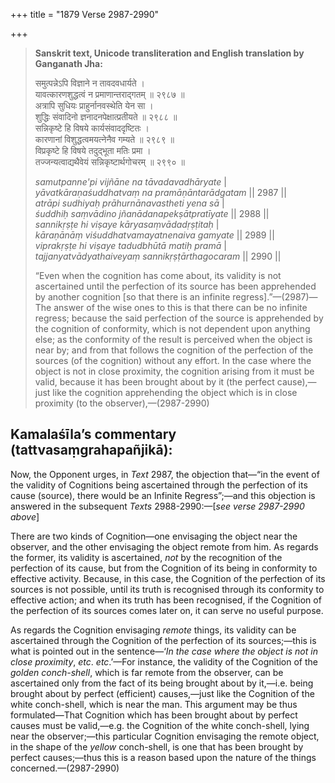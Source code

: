 +++
title = "1879 Verse 2987-2990"

+++
> **Sanskrit text, Unicode transliteration and English translation by Ganganath Jha:** 
>
> समुत्पन्नेऽपि विज्ञाने न तावदवधार्यते ।  
> यावत्कारणशुद्धत्वं न प्रमाणान्तराद्गतम् ॥ २९८७ ॥  
> अत्रापि सुधियः प्राहुर्नानवस्थेति येन सा ।  
> शुद्धिः संवादिनो ज्ञनादनपेक्षात्प्रतीयते ॥ २९८८ ॥  
> सन्निकृष्टे हि विषये कार्यसंवाददृष्टितः ।  
> कारणानां विशुद्धत्वमयत्नेनैव गम्यते ॥ २९८९ ॥  
> विप्रकृष्टे हि विषये तदुद्भूता मतिः प्रमा ।  
> तज्जन्यत्वाद्यथैवेयं सन्निकृष्टार्थगोचरम् ॥ २९९० ॥ 
>
> *samutpanne'pi vijñāne na tāvadavadhāryate* \|  
> *yāvatkāraṇaśuddhatvaṃ na pramāṇāntarādgatam* \|\| 2987 \|\|  
> *atrāpi sudhiyaḥ prāhurnānavastheti yena sā* \|  
> *śuddhiḥ saṃvādino jñanādanapekṣātpratīyate* \|\| 2988 \|\|  
> *sannikṛṣṭe hi viṣaye kāryasaṃvādadṛṣṭitaḥ* \|  
> *kāraṇānāṃ viśuddhatvamayatnenaiva gamyate* \|\| 2989 \|\|  
> *viprakṛṣṭe hi viṣaye tadudbhūtā matiḥ pramā* \|  
> *tajjanyatvādyathaiveyaṃ sannikṛṣṭārthagocaram* \|\| 2990 \|\| 
>
> “Even when the cognition has come about, its validity is not ascertained until the perfection of its source has been apprehended by another cognition [so that there is an infinite regress].”—(2987)—The answer of the wise ones to this is that there can be no infinite regress; because the said perfection of the source is apprehended by the cognition of conformity, which is not dependent upon anything else; as the conformity of the result is perceived when the object is near by; and from that follows the cognition of the perfection of the sources (of the cognition) without any effort. In the case where the object is not in close proximity, the cognition arising from it must be valid, because it has been brought about by it (the perfect cause),—just like the cognition apprehending the object which is in close proximity (to the observer),—(2987-2990)



## Kamalaśīla’s commentary (tattvasaṃgrahapañjikā):

Now, the Opponent urges, in *Text* 2987, the objection that—“in the event of the validity of Cognitions being ascertained through the perfection of its cause (source), there would be an Infinite Regress”;—and this objection is answered in the subsequent *Texts* 2988-2990:—[*see verse 2987-2990 above*]

There are two kinds of Cognition—one envisaging the object near the observer, and the other envisaging the object remote from him. As regards the former, its validity is ascertained, *not* by the recognition of the perfection of its cause, but from the Cognition of its being in conformity to effective activity. Because, in this case, the Cognition of the perfection of its sources is not possible, until its truth is recognised through its conformity to effective action; and when its truth has been recognised, if the Cognition of the perfection of its sources comes later on, it can serve no useful purpose.

As regards the Cognition envisaging *remote* things, its validity can be ascertained through the Cognition of the perfection of its sources;—this is what is pointed out in the sentence—‘*In the case where the object is not in close proximity*, *etc*. *etc*.’—For instance, the validity of the Cognition of the *golden conch-shell*, which is far remote from the observer, can be ascertained only from the fact of its being brought about by it,—i.e. being brought about by perfect (efficient) causes,—just like the Cognition of the white conch-shell, which is near the man. This argument may be thus formulated—That Cognition which has been brought about by perfect causes must be valid,—e.g. the Cognition of the white conch-shell, lying near the observer;—this particular Cognition envisaging the remote object, in the shape of the *yellow* conch-shell, is one that has been brought by perfect causes;—thus this is a reason based upon the nature of the things concerned.—(2987-2990)


